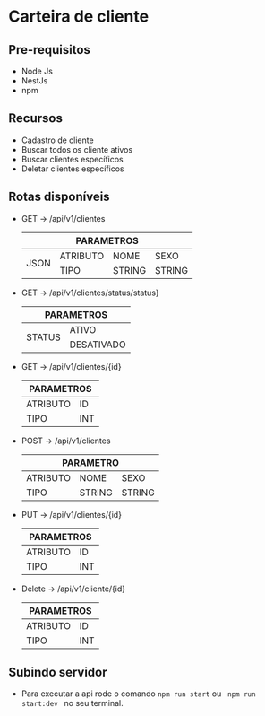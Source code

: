 # Carteira de cliente

## Pre-requisitos

- Node Js
- NestJs
- npm

## Recursos

- Cadastro de cliente
- Buscar todos os cliente ativos
- Buscar clientes específicos
- Deletar clientes específicos

## Rotas disponíveis

- GET -> /api/v1/clientes
    <TABLE>   
         <THEAD>
           <TH COLSPAN=4>PARAMETROS</TH>
         </THEAD>
          <TBODY>
            <TR>
              <TD ROWSPAN=2>JSON</TD>
              <TD> ATRIBUTO </TD>
              <TD> NOME </TD> 
              <TD> SEXO</TD>
            </TR>
            <TR> 
              <TD> TIPO </TD> 
              <TD> STRING </TD>
              <TD> STRING </TD>
            </TR>
          </TBODY>
      </TABLE>
- GET -> /api/v1/clientes/status/status}
  <TABLE>
     <THEAD>
        <TH COLSPAN="2">PARAMETROS</TH>
     </THEAD> 
      <TR >
          <TD rowspan="2"> STATUS </TD> 
          <TD> ATIVO </TD> 
      </TR>
      <TR> 
          <TD> DESATIVADO</TD> 
      </TR>
  </TABLE>
  
- GET -> /api/v1/clientes/{id}
     <TABLE>   
         <THEAD>
           <TH COLSPAN=2>PARAMETROS</TH>
         </THEAD>
          <TBODY>
            <TR> <TD> ATRIBUTO </TD> <TD> ID </TD> </TR>
            <TR> <TD> TIPO </TD> <TD> INT </TD> </TR>
          </TBODY>
      </TABLE>
  
- POST -> /api/v1/clientes
   <TABLE>   
     <THEAD>
       <TH COLSPAN=3>PARAMETRO</TH>
     </THEAD>
      <TBODY>
        <TR> <TD> ATRIBUTO </TD> <TD> NOME </TD> <TD> SEXO </TD> </TR>
        <TR> <TD> TIPO </TD> <TD> STRING </TD> <TD> STRING </TD> </TR>
      </TBODY>
  </TABLE>  
  
- PUT ->  /api/v1/clientes/{id}
  <TABLE>   
     <THEAD>
       <TH COLSPAN=3>PARAMETROS</TH>
     </THEAD>
      <TBODY>
        <TR> <TD> ATRIBUTO </TD> <TD> ID </TD> </TR>
        <TR> <TD> TIPO </TD> <TD> INT </TD> </TR>
      </TBODY>
   </TABLE>
   
- Delete -> /api/v1/cliente/{id}
   <TABLE>   
     <THEAD>
       <TH COLSPAN=2>PARAMETROS</TH>
     </THEAD>
      <TBODY>
        <TR> <TD> ATRIBUTO </TD> <TD> ID </TD> </TR>
        <TR> <TD> TIPO </TD> <TD> INT </TD> </TR>
      </TBODY>
  </TABLE>  
  
## Subindo servidor

- Para executar a api rode o comando <code>npm run start</code> ou  <code> npm run start:dev </code> no seu terminal.
